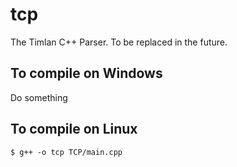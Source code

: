 tcp
===

The Timlan C++ Parser. To be replaced in the future.

To compile on Windows
---------------------

Do something

To compile on Linux
-------------------

    $ g++ -o tcp TCP/main.cpp
